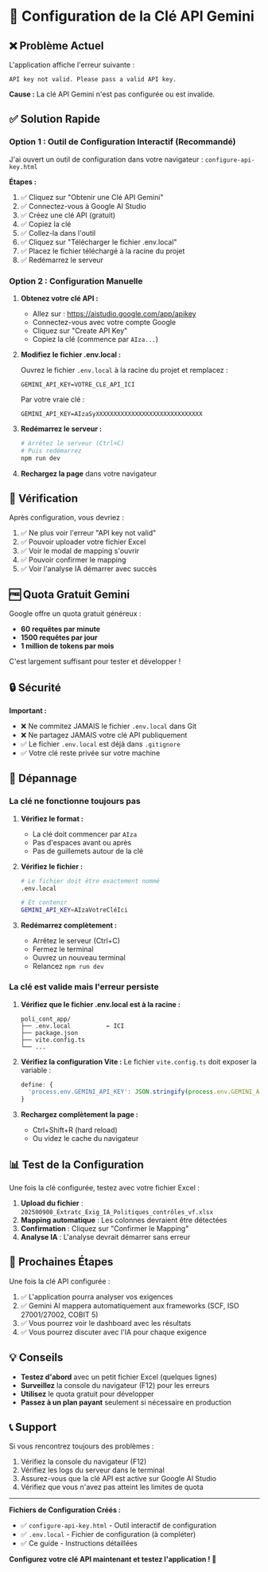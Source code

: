 # 🔑 Configuration de la Clé API Gemini

## ❌ Problème Actuel

L'application affiche l'erreur suivante :
```
API key not valid. Please pass a valid API key.
```

**Cause :** La clé API Gemini n'est pas configurée ou est invalide.

## ✅ Solution Rapide

### Option 1 : Outil de Configuration Interactif (Recommandé)

J'ai ouvert un outil de configuration dans votre navigateur : `configure-api-key.html`

**Étapes :**
1. ✅ Cliquez sur "Obtenir une Clé API Gemini"
2. ✅ Connectez-vous à Google AI Studio
3. ✅ Créez une clé API (gratuit)
4. ✅ Copiez la clé
5. ✅ Collez-la dans l'outil
6. ✅ Cliquez sur "Télécharger le fichier .env.local"
7. ✅ Placez le fichier téléchargé à la racine du projet
8. ✅ Redémarrez le serveur

### Option 2 : Configuration Manuelle

1. **Obtenez votre clé API :**
   - Allez sur : https://aistudio.google.com/app/apikey
   - Connectez-vous avec votre compte Google
   - Cliquez sur "Create API Key"
   - Copiez la clé (commence par `AIza...`)

2. **Modifiez le fichier .env.local :**
   
   Ouvrez le fichier `.env.local` à la racine du projet et remplacez :
   ```
   GEMINI_API_KEY=VOTRE_CLE_API_ICI
   ```
   
   Par votre vraie clé :
   ```
   GEMINI_API_KEY=AIzaSyXXXXXXXXXXXXXXXXXXXXXXXXXXXXXX
   ```

3. **Redémarrez le serveur :**
   ```bash
   # Arrêtez le serveur (Ctrl+C)
   # Puis redémarrez
   npm run dev
   ```

4. **Rechargez la page** dans votre navigateur

## 🎯 Vérification

Après configuration, vous devriez :

1. ✅ Ne plus voir l'erreur "API key not valid"
2. ✅ Pouvoir uploader votre fichier Excel
3. ✅ Voir le modal de mapping s'ouvrir
4. ✅ Pouvoir confirmer le mapping
5. ✅ Voir l'analyse IA démarrer avec succès

## 🆓 Quota Gratuit Gemini

Google offre un quota gratuit généreux :
- **60 requêtes par minute**
- **1500 requêtes par jour**
- **1 million de tokens par mois**

C'est largement suffisant pour tester et développer !

## 🔒 Sécurité

**Important :**
- ❌ Ne commitez JAMAIS le fichier `.env.local` dans Git
- ❌ Ne partagez JAMAIS votre clé API publiquement
- ✅ Le fichier `.env.local` est déjà dans `.gitignore`
- ✅ Votre clé reste privée sur votre machine

## 🐛 Dépannage

### La clé ne fonctionne toujours pas

1. **Vérifiez le format :**
   - La clé doit commencer par `AIza`
   - Pas d'espaces avant ou après
   - Pas de guillemets autour de la clé

2. **Vérifiez le fichier :**
   ```bash
   # Le fichier doit être exactement nommé
   .env.local
   
   # Et contenir
   GEMINI_API_KEY=AIzaVotreCléIci
   ```

3. **Redémarrez complètement :**
   - Arrêtez le serveur (Ctrl+C)
   - Fermez le terminal
   - Ouvrez un nouveau terminal
   - Relancez `npm run dev`

### La clé est valide mais l'erreur persiste

1. **Vérifiez que le fichier .env.local est à la racine :**
   ```
   poli_cont_app/
   ├── .env.local          ← ICI
   ├── package.json
   ├── vite.config.ts
   └── ...
   ```

2. **Vérifiez la configuration Vite :**
   Le fichier `vite.config.ts` doit exposer la variable :
   ```typescript
   define: {
     'process.env.GEMINI_API_KEY': JSON.stringify(process.env.GEMINI_API_KEY),
   }
   ```

3. **Rechargez complètement la page :**
   - Ctrl+Shift+R (hard reload)
   - Ou videz le cache du navigateur

## 📊 Test de la Configuration

Une fois la clé configurée, testez avec votre fichier Excel :

1. **Upload du fichier** : `202500908_Extratc_Exig_IA_Politiques_contrôles_vf.xlsx`
2. **Mapping automatique** : Les colonnes devraient être détectées
3. **Confirmation** : Cliquez sur "Confirmer le Mapping"
4. **Analyse IA** : L'analyse devrait démarrer sans erreur

## 🎉 Prochaines Étapes

Une fois la clé API configurée :

1. ✅ L'application pourra analyser vos exigences
2. ✅ Gemini AI mappera automatiquement aux frameworks (SCF, ISO 27001/27002, COBIT 5)
3. ✅ Vous pourrez voir le dashboard avec les résultats
4. ✅ Vous pourrez discuter avec l'IA pour chaque exigence

## 💡 Conseils

- **Testez d'abord** avec un petit fichier Excel (quelques lignes)
- **Surveillez** la console du navigateur (F12) pour les erreurs
- **Utilisez** le quota gratuit pour développer
- **Passez à un plan payant** seulement si nécessaire en production

## 📞 Support

Si vous rencontrez toujours des problèmes :

1. Vérifiez la console du navigateur (F12)
2. Vérifiez les logs du serveur dans le terminal
3. Assurez-vous que la clé API est active sur Google AI Studio
4. Vérifiez que vous n'avez pas atteint les limites de quota

---

**Fichiers de Configuration Créés :**
- ✅ `configure-api-key.html` - Outil interactif de configuration
- ✅ `.env.local` - Fichier de configuration (à compléter)
- ✅ Ce guide - Instructions détaillées

**Configurez votre clé API maintenant et testez l'application ! 🚀**

